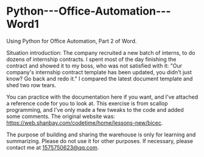 # Python---Office-Automation---Word1
Using Python for Office Automation, Part 2 of Word.

Situation introduction:
The company recruited a new batch of interns, to do dozens of internship contracts. I spent most of the day finishing the contract and showed it to my boss, who was not satisfied with it: "Our company's internship contract template has been updated, you didn't just know? Go back and redo it." I compared the latest document template and shed two row tears.  

You can practice with the documentation here if you want, and I've attached a reference code for you to look at. This exercise is from scallop programming, and I've only made a few tweaks to the code and added some comments. The original website was: https://web.shanbay.com/codetime/home/lessons-new/bicec.

The purpose of building and sharing the warehouse is only for learning and summarizing. Please do not use it for other purposes. If necessary, please contact me at 1575750623@qq.com.
